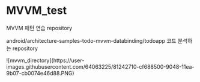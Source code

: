 # MVVM_test
MVVM 패턴 연습 repository

android/architecture-samples-todo-mvvm-databinding/todoapp 코드 분석하는 repository

<package structure>
![mvvm_directory](https://user-images.githubusercontent.com/64063225/81242710-cf688500-9048-11ea-9b07-cb0074e46d88.PNG)
